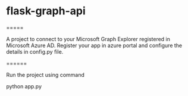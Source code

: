 # flask-graph-api
=====


A project to connect to your Microsoft Graph Explorer registered in Microsoft Azure AD. Register your app in azure portal and configure the details in config.py file.


======


Run the project using command

python app.py

